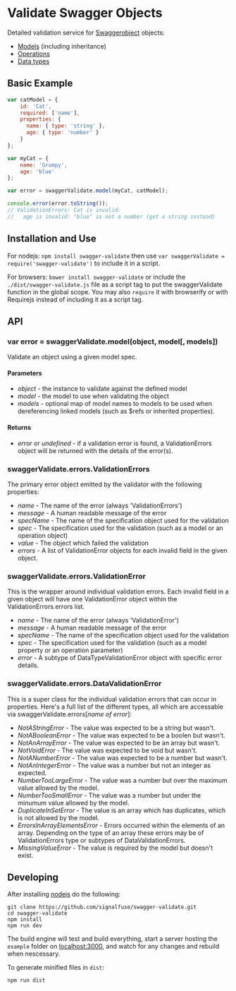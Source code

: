 # Validate Swagger Objects

Detailed validation service for [Swaggerobject](https://github.com/wordnik/swagger-spec/blob/master/versions/1.2.md) objects:
* [Models](https://github.com/wordnik/swagger-spec/blob/master/versions/1.2.md#527-model-object) (including inheritance)
* [Operations](https://github.com/wordnik/swagger-spec/blob/master/versions/1.2.md#523-operation-object)
* [Data types](https://github.com/wordnik/swagger-spec/blob/master/versions/1.2.md#433-data-type-fields)

## Basic Example
```javascript
var catModel = {
    id: 'Cat',
    required: ['name'],
    properties: {
      name: { type: 'string' },
      age: { type: 'number' }
    }
};

var myCat = {
    name: 'Grumpy',
    age: 'blue'
};

var error = swaggerValidate.model(myCat, catModel);

console.error(error.toString());
// ValidationErrors: Cat is invalid:
//   age is invalid: "blue" is not a number (got a string instead)
```

## Installation and Use
For nodejs: `npm install swagger-validate` then use `var swaggerValidate = require('swagger-validate')` to include it in a script.

For browsers: `bower install swagger-validate` or include the `./dist/swagger-validate.js` file as a script tag to put the swaggerValidate function in the global scope. You may also `require` it with browserify or with Requirejs instead of including it as a script tag.

## API

### var error = swaggerValidate.model(object, model[, models])
Validate an object using a given model spec.

#### Parameters
* *object* - the instance to validate against the defined model
* *model* - the model to use when validating the object
* *models* - optional map of model names to models to be used when dereferencing linked models (such as $refs or inherited properties).

#### Returns
* *error* or *undefined* - if a validation error is found, a ValidationErrors object will be returned with the details of the error(s).

### swaggerValidate.errors.ValidationErrors
The primary error object emitted by the validator with the following properties:
* *name* - The name of the error (always 'ValidationErrors')
* *message* - A human readable message of the error
* *specName* - The name of the specification object used for the validation
* *spec* - The specification used for the validation (such as a model or an operation object)
* *value* - The object which failed the validation
* *errors* - A list of ValidationError objects for each invalid field in the given object.

### swaggerValidate.errors.ValidationError
This is the wrapper around individual validation errors. Each invalid field in a given object will have one ValidationError object within the ValidationErrors.errors list.

* *name* - The name of the error (always 'ValidationError')
* *message* - A human readable message of the error
* *specName* - The name of the specification object used for the validation
* *spec* - The specification used for the validation (such as a model property or an operation parameter)
* *error* - A subtype of DataTypeValidationError object with specific error details.

### swaggerValidate.errors.DataValidationError
This is a super class for the individual validation errors that can occur in properties. Here's a full list of the different types, all which are accessable via swaggerValidate.errors[*name of error*]:
* *NotAStringError* - The value was expected to be a string but wasn't.
* *NotABooleanError* - The value was expected to be a boolen but wasn't.
* *NotAnArrayError* - The value was expected to be an array but wasn't.
* *NotVoidError* - The value was expected to be void but wasn't.
* *NotANumberError* - The value was expected to be a number but wasn't.
* *NotAnIntegerError* - The value was a number but not an integer as expected.
* *NumberTooLargeError* - The value was a number but over the maximum value allowed by the model.
* *NumberTooSmallError* - The value was a number but under the minumum value allowed by the model.
* *DuplicateInSetError* - The value is an array which has duplicates, which is not allowed by the model.
* *ErrorsInArrayElementsError* - Errors occurred within the elements of an array. Depending on the type of an array these errors may be of ValidationErrors type or subtypes of DataValidationErrors.
* *MissingValueError* - The value is required by the model but doesn't exist.

## Developing
After installing [nodejs](http://nodejs.org) do the following:

```shell
git clone https://github.com/signalfuse/swagger-validate.git
cd swagger-validate
npm install
npm run dev
```
The build engine will test and build everything, start a server hosting the `example` folder on [localhost:3000](http://localhost:3000), and watch for any changes and rebuild when nescessary.

To generate minified files in `dist`:
```shell
npm run dist
```
